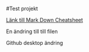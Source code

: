 #Test projekt

[Länk till Mark Down Cheatsheet](https://github.com/adam-p/markdown-here/wiki/Markdown-Cheatsheet)

En ändring till till filen

Github desktop ändring

